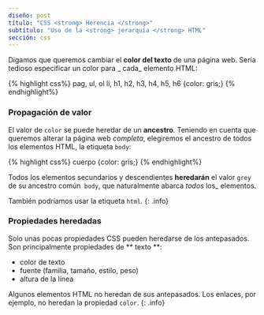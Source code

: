 ```yaml
---
diseño: post
título: "CSS <strong> Herencia </strong>"
subtítulo: "Uso de la <strong> jerarquía </strong> HTML"
sección: css
---
```


Digamos que queremos cambiar el **color del texto** de una página web. Sería tedioso especificar un color para _ cada_ elemento HTML:

{% highlight css%}
pag,
ul,
ol
li,
h1,
h2,
h3,
h4,
h5,
h6 {color: gris;}
{% endhighlight%}

### Propagación de valor

El valor de `color` se puede heredar de un **ancestro**. Teniendo en cuenta que queremos alterar la página web _completa_, elegiremos el ancestro de todos los elementos HTML, la etiqueta `body`:

{% highlight css%}
cuerpo {color: gris;}
{% endhighlight%}

Todos los elementos secundarios y descendientes **heredarán** el valor `grey` de su ancestro común` body`, que naturalmente abarca _todos_ los_ elementos.

También podríamos usar la etiqueta `html`.
{: .info}

### Propiedades heredadas

Solo unas pocas propiedades CSS pueden heredarse de los antepasados. Son principalmente propiedades de ** texto **:

* color de texto
* fuente (familia, tamaño, estilo, peso)
* altura de la línea

Algunos elementos HTML no heredan de sus antepasados. Los enlaces, por ejemplo, no heredan la propiedad `color`.
{: .info}
